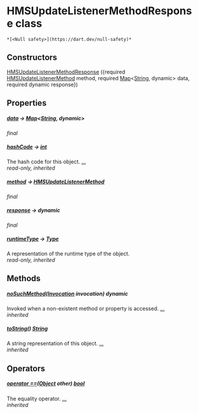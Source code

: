 


# HMSUpdateListenerMethodResponse class






    *[<Null safety>](https://dart.dev/null-safety)*






## Constructors

[HMSUpdateListenerMethodResponse](../model_platform_method_response/HMSUpdateListenerMethodResponse/HMSUpdateListenerMethodResponse.md) ({required [HMSUpdateListenerMethod](../enum_hms_update_listener_method/HMSUpdateListenerMethod-class.md) method, required [Map](https://api.flutter.dev/flutter/dart-core/Map-class.html)&lt;[String](https://api.flutter.dev/flutter/dart-core/String-class.html), dynamic> data, required dynamic response})

    


## Properties

##### [data](../model_platform_method_response/HMSUpdateListenerMethodResponse/data.md) &#8594; [Map](https://api.flutter.dev/flutter/dart-core/Map-class.html)&lt;[String](https://api.flutter.dev/flutter/dart-core/String-class.html), dynamic>



   
_final_



##### [hashCode](https://api.flutter.dev/flutter/dart-core/Object/hashCode.html) &#8594; [int](https://api.flutter.dev/flutter/dart-core/int-class.html)



The hash code for this object. [...](https://api.flutter.dev/flutter/dart-core/Object/hashCode.html)  
_read-only, inherited_



##### [method](../model_platform_method_response/HMSUpdateListenerMethodResponse/method.md) &#8594; [HMSUpdateListenerMethod](../enum_hms_update_listener_method/HMSUpdateListenerMethod-class.md)



   
_final_



##### [response](../model_platform_method_response/HMSUpdateListenerMethodResponse/response.md) &#8594; dynamic



   
_final_



##### [runtimeType](https://api.flutter.dev/flutter/dart-core/Object/runtimeType.html) &#8594; [Type](https://api.flutter.dev/flutter/dart-core/Type-class.html)



A representation of the runtime type of the object.   
_read-only, inherited_




## Methods

##### [noSuchMethod](https://api.flutter.dev/flutter/dart-core/Object/noSuchMethod.html)([Invocation](https://api.flutter.dev/flutter/dart-core/Invocation-class.html) invocation) dynamic



Invoked when a non-existent method or property is accessed. [...](https://api.flutter.dev/flutter/dart-core/Object/noSuchMethod.html)  
_inherited_



##### [toString](https://api.flutter.dev/flutter/dart-core/Object/toString.html)() [String](https://api.flutter.dev/flutter/dart-core/String-class.html)



A string representation of this object. [...](https://api.flutter.dev/flutter/dart-core/Object/toString.html)  
_inherited_




## Operators

##### [operator ==](https://api.flutter.dev/flutter/dart-core/Object/operator_equals.html)([Object](https://api.flutter.dev/flutter/dart-core/Object-class.html) other) [bool](https://api.flutter.dev/flutter/dart-core/bool-class.html)



The equality operator. [...](https://api.flutter.dev/flutter/dart-core/Object/operator_equals.html)  
_inherited_











